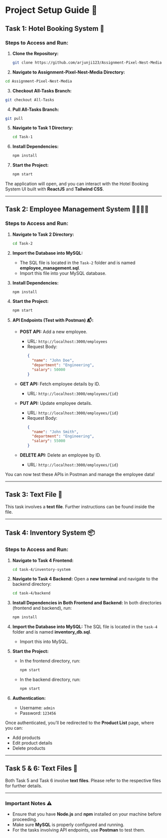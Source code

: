 # Project Setup Guide 🚀

## Task 1: Hotel Booking System 🏨

### Steps to Access and Run:

1. **Clone the Repository:**

   ```bash
   git clone https://github.com/arjunji123/Assignment-Pixel-Nest-Media
   ```

 2. **Navigate to Assignment-Pixel-Nest-Media Directory:**

   ```bash
cd Assignment-Pixel-Nest-Media
   ```
3. **Checkout All-Tasks Branch:**

```bash
git checkout All-Tasks
```

4. **Pull All-Tasks Branch:**

```bash
git pull
```

5. **Navigate to Task 1 Directory:**

   ```bash
   cd Task-1
   ```

6. **Install Dependencies:**

   ```bash
   npm install
   ```

7. **Start the Project:**
   ```bash
   npm start
   ```

The application will open, and you can interact with the Hotel Booking System UI built with **ReactJS** and **Tailwind CSS**.

---

## Task 2: Employee Management System 👩‍💼👨‍💼

### Steps to Access and Run:

1. **Navigate to Task 2 Directory:**

   ```bash
   cd Task-2
   ```

2. **Import the Database into MySQL:**

   - The SQL file is located in the `Task-2` folder and is named **employee_management.sql**.
   - Import this file into your MySQL database.

3. **Install Dependencies:**

   ```bash
   npm install
   ```

4. **Start the Project:**

   ```bash
   npm start
   ```

5. **API Endpoints (Test with Postman) 📬:**

   - **POST API:** Add a new employee.

     - URL: `http://localhost:3000/employees`
     - Request Body:
       ```json
       {
         "name": "John Doe",
         "department": "Engineering",
         "salary": 50000
       }
       ```

   - **GET API:** Fetch employee details by ID.

     - URL: `http://localhost:3000/employees/{id}`

   - **PUT API:** Update employee details.

     - URL: `http://localhost:3000/employees/{id}`
     - Request Body:
       ```json
       {
         "name": "John Smith",
         "department": "Engineering",
         "salary": 55000
       }
       ```

   - **DELETE API:** Delete an employee by ID.
     - URL: `http://localhost:3000/employees/{id}`

You can now test these APIs in Postman and manage the employee data!

---

## Task 3: Text File 📄

This task involves a **text file**. Further instructions can be found inside the file.

---

## Task 4: Inventory System 📦

### Steps to Access and Run:

1. **Navigate to Task 4 Frontend:**

   ```bash
   cd task-4/inventory-system
   ```

2. **Navigate to Task 4 Backend:**
   Open a **new terminal** and navigate to the backend directory:

   ```bash
   cd task-4/backend
   ```

3. **Install Dependencies in Both Frontend and Backend:**
   In both directories (frontend and backend), run:

   ```bash
   npm install
   ```

4. **Import the Database into MySQL:**
   The SQL file is located in the `task-4` folder and is named **inventory_db.sql**.

   - Import this into MySQL.

5. **Start the Project:**

   - In the frontend directory, run:
     ```bash
     npm start
     ```
   - In the backend directory, run:
     ```bash
     npm start
     ```

6. **Authentication:**
   - Username: `admin`
   - Password: `123456`

Once authenticated, you’ll be redirected to the **Product List** page, where you can:

- Add products
- Edit product details
- Delete products

---

## Task 5 & 6: Text Files 📄

Both Task 5 and Task 6 involve **text files**. Please refer to the respective files for further details.

---

### Important Notes ⚠️

- Ensure that you have **Node.js** and **npm** installed on your machine before proceeding.
- Make sure **MySQL** is properly configured and running.
- For the tasks involving API endpoints, use **Postman** to test them.
